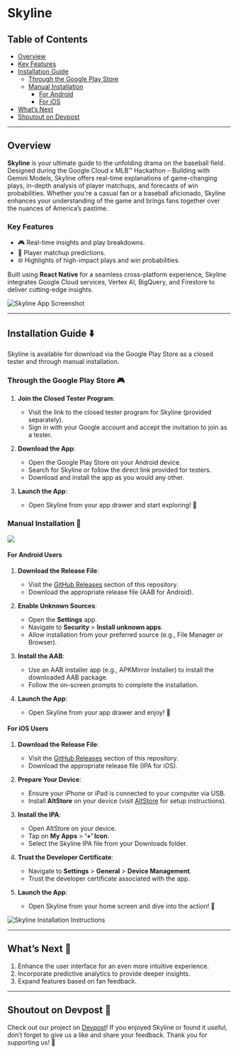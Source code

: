 

# Skyline

## Table of Contents

- [Overview](#overview)
- [Key Features](#key-features)
- [Installation Guide](#installation-guide)
  - [Through the Google Play Store](#through-the-google-play-store)
  - [Manual Installation](#manual-installation)
    - [For Android](#for-android-users)
    - [For iOS](#for-ios-users)
- [What’s Next](#whats-next)
- [Shoutout on Devpost](#shoutout-on-devpost)

---

## Overview

**Skyline** is your ultimate guide to the unfolding drama on the baseball field. Designed during the Google Cloud x MLB™ Hackathon – Building with Gemini Models, Skyline offers real-time explanations of game-changing plays, in-depth analysis of player matchups, and forecasts of win probabilities. Whether you're a casual fan or a baseball aficionado, Skyline enhances your understanding of the game and brings fans together over the nuances of America’s pastime.

### Key Features

- 🎮 Real-time insights and play breakdowns.
- 🏏 Player matchup predictions.
- 🌐 Highlights of high-impact plays and win probabilities.

Built using **React Native** for a seamless cross-platform experience, Skyline integrates Google Cloud services, Vertex AI, BigQuery, and Firestore to deliver cutting-edge insights.

![Skyline App Screenshot](./assets/skyline-screenshot-1.png)

---

## Installation Guide ⬇️

Skyline is available for download via the Google Play Store as a closed tester and through manual installation.

### Through the Google Play Store 🎮

1. **Join the Closed Tester Program**:
   - Visit the link to the closed tester program for Skyline (provided separately).
   - Sign in with your Google account and accept the invitation to join as a tester.

2. **Download the App**:
   - Open the Google Play Store on your Android device.
   - Search for Skyline or follow the direct link provided for testers.
   - Download and install the app as you would any other.

3. **Launch the App**:
   - Open Skyline from your app drawer and start exploring! 🚀

### Manual Installation 🔧
![](https://media4.giphy.com/media/v1.Y2lkPTc5MGI3NjExY2NoYmNvZWdpazcxOGIwcnQ2amJuMTk0bW9uN3lhMG43d2k4emYwMiZlcD12MV9pbnRlcm5hbF9naWZfYnlfaWQmY3Q9Zw/13sqPdcVsNQVsA/giphy.gif)
#### For Android Users

1. **Download the Release File**:
   - Visit the [GitHub Releases](https://github.com/justliya/MLB-Skyline/releases) section of this repository.
   - Download the appropriate release file (AAB for Android).

2. **Enable Unknown Sources**:
   - Open the **Settings** app.
   - Navigate to **Security** > **Install unknown apps**.
   - Allow installation from your preferred source (e.g., File Manager or Browser).

3. **Install the AAB**:
   - Use an AAB installer app (e.g., APKMirror Installer) to install the downloaded AAB package.
   - Follow the on-screen prompts to complete the installation.

4. **Launch the App**:
   - Open Skyline from your app drawer and enjoy! 🚀

#### For iOS Users

1. **Download the Release File**:
   - Visit the [GitHub Releases](https://github.com/justliya/MLB-Skyline/releases) section of this repository.
   - Download the appropriate release file (IPA for iOS).

2. **Prepare Your Device**:
   - Ensure your iPhone or iPad is connected to your computer via USB.
   - Install **AltStore** on your device (visit [AltStore](https://altstore.io/) for setup instructions).

3. **Install the IPA**:
   - Open AltStore on your device.
   - Tap on **My Apps** > **‘+’ Icon**.
   - Select the Skyline IPA file from your Downloads folder.

4. **Trust the Developer Certificate**:
   - Navigate to **Settings** > **General** > **Device Management**.
   - Trust the developer certificate associated with the app.

5. **Launch the App**:
   - Open Skyline from your home screen and dive into the action! 🌌

![Skyline Installation Instructions](./assets/installation-guide.png)

---

## What’s Next 🎯

1. Enhance the user interface for an even more intuitive experience.
2. Incorporate predictive analytics to provide deeper insights.
3. Expand features based on fan feedback.

---

## Shoutout on Devpost 🎉

Check out our project on [Devpost](https://devpost.com)! If you enjoyed Skyline or found it useful, don’t forget to give us a like and share your feedback. Thank you for supporting us! 🙏





